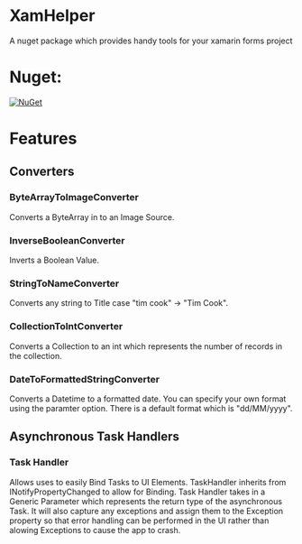 # XamHelper
A nuget package which provides handy tools for your xamarin forms project

# Nuget:
[![NuGet](https://img.shields.io/nuget/v/XamHelper.svg?label=NuGet)](https://www.nuget.org/packages/XamHelper.Forms) 

# Features
## Converters
### **ByteArrayToImageConverter**
Converts a ByteArray in to an Image Source.
### **InverseBooleanConverter**
Inverts a Boolean Value.
### **StringToNameConverter**
Converts any string to Title case "tim cook" -> "Tim Cook".
### **CollectionToIntConverter**
Converts a Collection to an int which represents the number of records in the collection.
### **DateToFormattedStringConverter**
Converts a Datetime to a formatted date.
You can specify your own format using the paramter option.
There is a default format which is "dd/MM/yyyy".


## Asynchronous Task Handlers
### **Task Handler**
Allows uses to easily Bind Tasks to UI Elements.
TaskHandler inherits from INotifyPropertyChanged to allow for Binding.
Task Handler takes in a Generic Parameter which represents the return type of the asynchronous Task.
It will also capture any exceptions and assign them to the Exception property so that error handling can be performed in the UI rather than alowing Exceptions to cause the app to crash.

